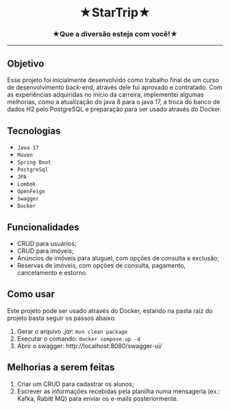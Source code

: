   <h1 align="center">★StarTrip★</h1>
  <h3 align="center">★Que a diversão esteja com você!★</h3>

---
## Objetivo
Esse projeto foi inicialmente desenvolvido como trabalho final de um curso de desenvolvimento back-end,
através dele fui aprovado e contratado.
Com as experiências adquiridas no início da carreira, implementei algumas melhorias, como a atualização do java 8 para 
o java 17, a troca do banco de dados H2 pelo PostgreSQL e preparação para ser usado através do Docker.

## Tecnologias

- ``Java 17``
- ``Maven``
- ``Spring Boot``
- ``PostgreSql``
- ``JPA``
- ``Lombok``
- ``OpenFeign``
- ``Swagger``
- ``Docker``

## Funcionalidades

- CRUD para usuários;
- CRUD para imóveis;
- Anúncios de imóveis para aluguel, com opções de consulta e exclusão;
- Reservas de imóveis, com opções de consulta, pagamento, cancelamento e estorno.

## Como usar

Este projeto pode ser usado através do Docker, estando na pasta raiz do projeto basta seguir os passos abaixo:

1) Gerar o arquivo *.jar*: `mvn clean package`
2) Executar o comando: `docker compose up -d`
3) Abrir o swagger: http://localhost:8080/swagger-ui/

## Melhorias a serem feitas
1. Criar um CRUD para cadastrar os alunos;
2. Escrever as informações recebidas pela planilha numa mensageria
   (ex.: Kafka, Rabitt MQ) para enviar os e-mails posteriormente.
